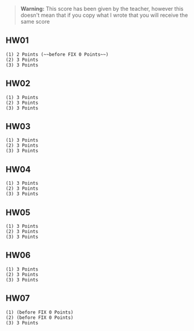 > **Warning:** This score has been given by the teacher, however this doesn't mean that if you copy what I wrote that you will receive the same score

## HW01

    (1) 2 Points (~~before FIX 0 Points~~)
    (2) 3 Points
    (3) 3 Points

## HW02

    (1) 3 Points
    (2) 3 Points
    (3) 3 Points

## HW03

    (1) 3 Points
    (2) 3 Points
    (3) 3 Points

## HW04

    (1) 3 Points
    (2) 3 Points
    (3) 3 Points

## HW05

    (1) 3 Points
    (2) 3 Points
    (3) 3 Points

## HW06

    (1) 3 Points
    (2) 3 Points
    (3) 3 Points

## HW07

    (1) (before FIX 0 Points)
    (2) (before FIX 0 Points)
    (3) 3 Points
